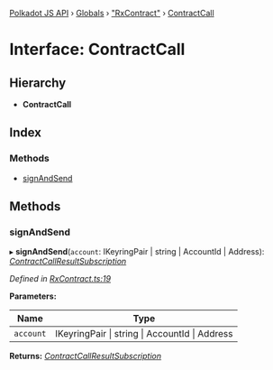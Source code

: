 [Polkadot JS API](../README.md) › [Globals](../globals.md) › ["RxContract"](../modules/_rxcontract_.md) › [ContractCall](_rxcontract_.contractcall.md)

# Interface: ContractCall

## Hierarchy

* **ContractCall**

## Index

### Methods

* [signAndSend](_rxcontract_.contractcall.md#signandsend)

## Methods

###  signAndSend

▸ **signAndSend**(`account`: IKeyringPair | string | AccountId | Address): *[ContractCallResultSubscription](../modules/_rxcontract_.md#contractcallresultsubscription)*

*Defined in [RxContract.ts:19](https://github.com/polkadot-js/api/blob/7143f5e643/packages/api-contract/src/RxContract.ts#L19)*

**Parameters:**

Name | Type |
------ | ------ |
`account` | IKeyringPair &#124; string &#124; AccountId &#124; Address |

**Returns:** *[ContractCallResultSubscription](../modules/_rxcontract_.md#contractcallresultsubscription)*
